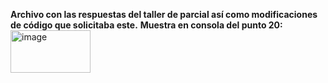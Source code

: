 **Archivo con las respuestas del taller de parcial así como modificaciones de código que solicitaba este.**
**Muestra en consola del punto 20:**
<img width="128" height="68" alt="image" src="https://github.com/user-attachments/assets/3377696c-85da-4752-904e-0cddbb78a5d7" />
